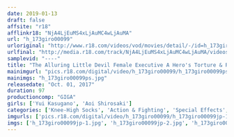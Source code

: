 ```yaml
---
date: 2019-01-13
draft: false
affsite: "r18"
afflinkr18: "NjA4LjEuMS4xLjAuMC4wLjAuMA"
url: "h_173giro00099"
urloriginal: "http://www.r18.com/videos/vod/movies/detail/-/id=h_173giro00099"
urlfinal: "http://media.r18.com/track/NjA4LjEuMS4xLjAuMC4wLjAuMA/videos/vod/movies/detail/-/id=h_173giro00099"
samplevid: "----"
title: "The Alluring Little Devil Female Executive A Hero's Torture & Rape GIRO 99"
mainimgurl: "pics.r18.com/digital/video/h_173giro00099/h_173giro00099ps.jpg"
mainimgs: "h_173giro00099ps.jpg"
releasedate: "Oct. 01, 2017"
duration: 97
productioncomp: "GIGA"
girls: ['Yui Kasugano', 'Aoi Shirosaki']
categories: ['Knee-High Socks', 'Action & Fighting', 'Special Effects', 'Handjob', 'Squirting']
imgurls: ['pics.r18.com/digital/video/h_173giro00099/h_173giro00099jp-1.jpg', 'pics.r18.com/digital/video/h_173giro00099/h_173giro00099jp-2.jpg', 'pics.r18.com/digital/video/h_173giro00099/h_173giro00099jp-3.jpg', 'pics.r18.com/digital/video/h_173giro00099/h_173giro00099jp-4.jpg', 'pics.r18.com/digital/video/h_173giro00099/h_173giro00099jp-5.jpg', 'pics.r18.com/digital/video/h_173giro00099/h_173giro00099jp-6.jpg', 'pics.r18.com/digital/video/h_173giro00099/h_173giro00099jp-7.jpg', 'pics.r18.com/digital/video/h_173giro00099/h_173giro00099jp-8.jpg', 'pics.r18.com/digital/video/h_173giro00099/h_173giro00099jp-9.jpg', 'pics.r18.com/digital/video/h_173giro00099/h_173giro00099jp-10.jpg', 'pics.r18.com/digital/video/h_173giro00099/h_173giro00099jp-11.jpg', 'pics.r18.com/digital/video/h_173giro00099/h_173giro00099jp-12.jpg', 'pics.r18.com/digital/video/h_173giro00099/h_173giro00099jp-13.jpg', 'pics.r18.com/digital/video/h_173giro00099/h_173giro00099jp-14.jpg', 'pics.r18.com/digital/video/h_173giro00099/h_173giro00099jp-15.jpg', 'pics.r18.com/digital/video/h_173giro00099/h_173giro00099jp-16.jpg', 'pics.r18.com/digital/video/h_173giro00099/h_173giro00099jp-17.jpg', 'pics.r18.com/digital/video/h_173giro00099/h_173giro00099jp-18.jpg', 'pics.r18.com/digital/video/h_173giro00099/h_173giro00099jp-19.jpg', 'pics.r18.com/digital/video/h_173giro00099/h_173giro00099jp-20.jpg']
imgs: ['h_173giro00099jp-1.jpg', 'h_173giro00099jp-2.jpg', 'h_173giro00099jp-3.jpg', 'h_173giro00099jp-4.jpg', 'h_173giro00099jp-5.jpg', 'h_173giro00099jp-6.jpg', 'h_173giro00099jp-7.jpg', 'h_173giro00099jp-8.jpg', 'h_173giro00099jp-9.jpg', 'h_173giro00099jp-10.jpg', 'h_173giro00099jp-11.jpg', 'h_173giro00099jp-12.jpg', 'h_173giro00099jp-13.jpg', 'h_173giro00099jp-14.jpg', 'h_173giro00099jp-15.jpg', 'h_173giro00099jp-16.jpg', 'h_173giro00099jp-17.jpg', 'h_173giro00099jp-18.jpg', 'h_173giro00099jp-19.jpg', 'h_173giro00099jp-20.jpg']
---
```

